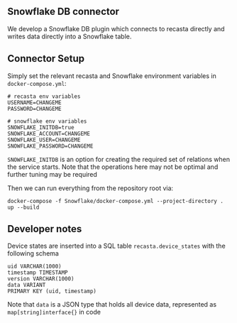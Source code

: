 ## Snowflake DB connector
We develop a Snowflake DB plugin which connects to recasta directly and writes data directly into a Snowflake table.

## Connector Setup

Simply set the relevant recasta and Snowflake environment variables in `docker-compose.yml`:

```
# recasta env variables
USERNAME=CHANGEME
PASSWORD=CHANGEME

# snowflake env variables
SNOWFLAKE_INITDB=true
SNOWFLAKE_ACCOUNT=CHANGEME
SNOWFLAKE_USER=CHANGEME
SNOWFLAKE_PASSWORD=CHANGEME
```

`SNOWFLAKE_INITDB` is an option for creating the required set of relations when the service starts. Note that the operations here may not be optimal and further tuning may be required

Then we can run everything from the repository root via:

```
docker-compose -f Snowflake/docker-compose.yml --project-directory . up --build
```

## Developer notes

Device states are inserted into a SQL table `recasta.device_states` with the following schema

```
uid VARCHAR(1000)
timestamp TIMESTAMP
version VARCHAR(1000)
data VARIANT
PRIMARY KEY (uid, timestamp)
```

Note that `data` is a JSON type that holds all device data, represented as `map[string]interface{}` in code
